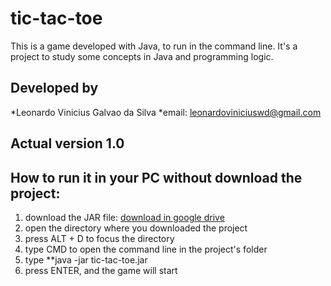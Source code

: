 # tic-tac-toe

This is a game developed with Java, to run in the command line. It's a project to study 
some concepts in Java and programming logic.

## Developed by

*Leonardo Vinicius Galvao da Silva *email: leonardoviniciuswd@gmail.com

## Actual version 1.0

## How to run it in your PC without download the project:

1. download the JAR file: [download in google drive](https://drive.google.com/drive/u/0/folders/1kGJs1XADcKVaQKi9HTL93eWJRhwkXqtU)
2. open the directory where you downloaded the project
3. press ALT + D to focus the directory
4. type CMD to open the command line in the project's folder
5. type **java -jar tic-tac-toe.jar
6. press ENTER, and the game will start